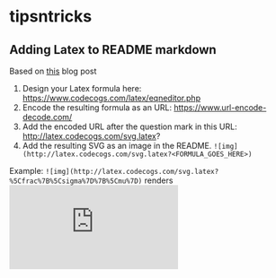 # tipsntricks

## Adding Latex to README markdown
Based on [this](https://chaonan99.github.io/2016/how-to-add-equation-on-github-markdown-file/) blog post

1. Design your Latex formula here: https://www.codecogs.com/latex/eqneditor.php
2. Encode the resulting formula as an URL: https://www.url-encode-decode.com/
3. Add the encoded URL after the question mark in this URL: http://latex.codecogs.com/svg.latex?
4. Add the resulting SVG as an image in the README. `![img](http://latex.codecogs.com/svg.latex?<FORMULA_GOES_HERE>)`

Example: `![img](http://latex.codecogs.com/svg.latex?%5Cfrac%7B%5Csigma%7D%7B%5Cmu%7D)` renders ![img](http://latex.codecogs.com/svg.latex?%5Cfrac%7B%5Csigma%7D%7B%5Cmu%7D)

